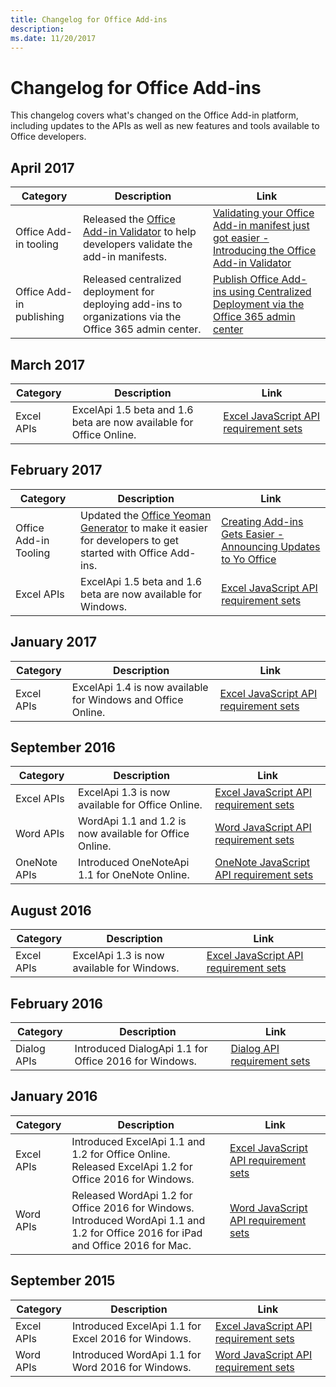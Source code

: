 ```yaml
---
title: Changelog for Office Add-ins 
description: 
ms.date: 11/20/2017 
---
```



# Changelog for Office Add-ins

This changelog covers what's changed on the Office Add-in platform, including updates to the APIs as well as new features and tools available to Office developers.

## April 2017
|**Category**|**Description**|**Link**|
|-|-|-|
|Office Add-in tooling| Released the [Office Add-in Validator](https://github.com/OfficeDev/office-addin-validator) to help developers validate the add-in manifests. | [Validating your Office Add-in manifest just got easier - Introducing the Office Add-in Validator](https://dev.office.com/blogs/introducing-the-office-add-in-validator)|
|Office Add-in publishing|Released centralized deployment for deploying add-ins to organizations via the Office 365 admin center.|[Publish Office Add-ins using Centralized Deployment via the Office 365 admin center](../publish/centralized-deployment.md)|

## March 2017
|**Category**|**Description**|**Link**|
|-|-|-|
|Excel APIs|ExcelApi 1.5 beta and 1.6 beta are now available for Office Online.|[Excel JavaScript API requirement sets](https://dev.office.com/reference/add-ins/requirement-sets/excel-api-requirement-sets)|

## February 2017
|**Category**|**Description**|**Link**|
|-|-|-|
|Office Add-in Tooling| Updated the [Office Yeoman Generator](https://github.com/OfficeDev/generator-office) to make it easier for developers to get started with Office Add-ins. | [Creating Add-ins Gets Easier - Announcing Updates to Yo Office](https://dev.office.com/blogs/creating-add-ins-gets-easier-announcing-updates-to-yo-office)|
|Excel APIs|ExcelApi 1.5 beta and 1.6 beta are now available for Windows.|[Excel JavaScript API requirement sets](https://dev.office.com/reference/add-ins/requirement-sets/excel-api-requirement-sets)|

## January 2017
|**Category**|**Description**|**Link**|
|-|-|-|
|Excel APIs|ExcelApi 1.4 is now available for Windows and Office Online.|[Excel JavaScript API requirement sets](https://dev.office.com/reference/add-ins/requirement-sets/excel-api-requirement-sets)|

## September 2016
|**Category**|**Description**|**Link**|
|-|-|-|
|Excel APIs|ExcelApi 1.3 is now available for Office Online. |[Excel JavaScript API requirement sets](https://dev.office.com/reference/add-ins/requirement-sets/excel-api-requirement-sets)|
|Word APIs|WordApi 1.1 and 1.2 is now available for Office Online.|[Word JavaScript API requirement sets](https://dev.office.com/reference/add-ins/requirement-sets/word-api-requirement-sets) |
|OneNote APIs | Introduced OneNoteApi 1.1 for OneNote Online.|[OneNote JavaScript API requirement sets](https://dev.office.com/reference/add-ins/requirement-sets/onenote-api-requirement-sets) |

## August 2016
|**Category**|**Description**|**Link**|
|-|-|-|
|Excel APIs|ExcelApi 1.3 is now available for Windows.|[Excel JavaScript API requirement sets](https://dev.office.com/reference/add-ins/requirement-sets/excel-api-requirement-sets)|

## February 2016
|**Category**|**Description**|**Link**|
|-|-|-|
| Dialog APIs |Introduced DialogApi 1.1 for Office 2016 for Windows.|[Dialog API requirement sets](https://dev.office.com/reference/add-ins/requirement-sets/dialog-api-requirement-sets) |


## January 2016
|**Category**|**Description**|**Link**|
|-|-|-|
| Excel APIs|Introduced ExcelApi 1.1 and 1.2 for Office Online. <br> Released ExcelApi 1.2 for Office 2016 for Windows. |[Excel JavaScript API requirement sets](https://dev.office.com/reference/add-ins/requirement-sets/excel-api-requirement-sets) |
|Word APIs |Released WordApi 1.2 for Office 2016 for Windows. <br> Introduced WordApi 1.1 and 1.2 for Office 2016 for iPad and Office 2016 for Mac.|[Word JavaScript API requirement sets](https://dev.office.com/reference/add-ins/requirement-sets/word-api-requirement-sets) |


## September 2015
|**Category**|**Description**|**Link**|
|-|-|-|
|Excel APIs | Introduced ExcelApi 1.1 for Excel 2016 for Windows.  |[Excel JavaScript API requirement sets](https://dev.office.com/reference/add-ins/requirement-sets/excel-api-requirement-sets) |
|Word APIs|  Introduced WordApi 1.1 for Word 2016 for Windows.  | [Word JavaScript API requirement sets](https://dev.office.com/reference/add-ins/requirement-sets/word-api-requirement-sets)  |

